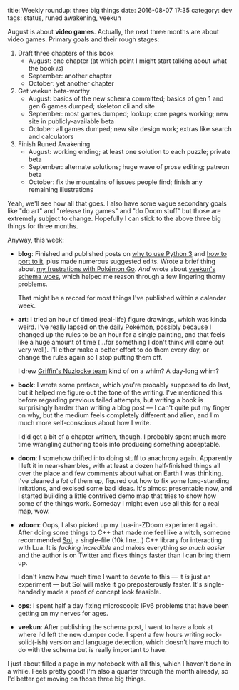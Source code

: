 title: Weekly roundup: three big things
date: 2016-08-07 17:35
category: dev
tags: status, runed awakening, veekun

August is about **video games**.  Actually, the next three months are about video games.  Primary goals and their rough stages:

1. Draft three chapters of this book
    - August: one chapter (at which point I might start talking about what the book _is_)
    - September: another chapter
    - October: yet another chapter
2. Get veekun beta-worthy
    - August: basics of the new schema committed; basics of gen 1 and gen 6 games dumped; skeleton cli and site
    - September: most games dumped; lookup; core pages working; new site in publicly-available beta
    - October: all games dumped; new site design work; extras like search and calculators
3. Finish Runed Awakening
    - August: working ending; at least one solution to each puzzle; private beta
    - September: alternate solutions; huge wave of prose editing; patreon beta
    - October: fix the mountains of issues people find; finish any remaining illustrations

Yeah, we'll see how all that goes.  I also have some vague secondary goals like "do art" and "release tiny games" and "do Doom stuff" but those are extremely subject to change.  Hopefully I can stick to the above three big things for three months.

Anyway, this week:

- **blog**: Finished and published posts on [why to use Python 3]({filename}/2016-07-31-python-faq-why-should-i-use-python-3.markdown) and [how to port to it]({filename}/2016-07-31-python-faq-how-do-i-port-to-python-3.markdown), plus made numerous suggested edits.  Wrote a brief thing about [my frustrations with Pokémon Go]({filename}/2016-07-31-i-wish-i-enjoyed-pokémon-go.markdown).  _And_ wrote about [veekun's schema woes]({filename}/2016-08-05-storing-pokémon-without-sql.markdown), which helped me reason through a few lingering thorny problems.

    That might be a record for most things I've published within a calendar week.

- **art**: I tried an hour of timed (real-life) figure drawings, which was kinda weird.  I've really lapsed on the [daily Pokémon](https://lexyeevee.tumblr.com/tagged/daily-pok%C3%A9mon), possibly because I changed up the rules to be an hour for a single painting, and that feels like a huge amount of time (...for something I don't think will come out very well).  I'll either make a better effort to do them every day, or change the rules again so I stop putting them off.

    I drew [Griffin's Nuzlocke team](https://lexyeevee.tumblr.com/post/148613924637/ive-never-drawn-a-team-pose-i-started-drawing-as) kind of on a whim?  A day-long whim?

- **book**: I wrote some preface, which you're probably supposed to do last, but it helped me figure out the tone of the writing.  I've mentioned this before regarding previous failed attempts, but writing a book is surprisingly harder than writing a blog post — I can't quite put my finger on why, but the medium feels completely different and alien, and I'm much more self-conscious about how I write.

    I did get a bit of a chapter written, though.  I probably spent much more time wrangling authoring tools into producing something acceptable.

- **doom**: I somehow drifted into doing stuff to anachrony again.  Apparently I left it in near-shambles, with at least a dozen half-finished things all over the place and few comments about what on Earth I was thinking.  I've cleaned a _lot_ of them up, figured out how to fix some long-standing irritations, and excised some bad ideas.  It's almost presentable now, and I started building a little contrived demo map that tries to show how some of the things work.  Someday I might even use all this for a real map, wow.

- **zdoom**: Oops, I also picked up my Lua-in-ZDoom experiment again.  After doing some things to C++ that made me feel like a witch, someone recommended [Sol](https://github.com/ThePhD/sol2), a single-file (10k line...) C++ library for interacting with Lua.  It is _fucking incredible_ and makes everything _so much easier_ and the author is on Twitter and fixes things faster than I can bring them up.

    I don't know how much time I want to devote to this — it _is_ just an experiment — but Sol will make it go preposterously faster.  It's single-handedly made a proof of concept look feasible.

- **ops**: I spent half a day fixing microscopic IPv6 problems that have been getting on my nerves for ages.

- **veekun**: After publishing the schema post, I went to have a look at where I'd left the new dumper code.  I spent a few hours writing rock-solid(-ish) version and language detection, which doesn't have much to do with the schema but is really important to have.

I just about filled a page in my notebook with all this, which I haven't done in a while.  Feels pretty good!  I'm also a quarter through the month already, so I'd better get moving on those three big things.
